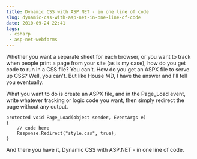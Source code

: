 ```yaml
---
title: Dynamic CSS with ASP.NET - in one line of code
slug: dynamic-css-with-asp-net-in-one-line-of-code
date: 2010-09-24 22:41
tags:
 - csharp
 - asp-net-webforms
---
```

Whether you want a separate sheet for each browser, or you want to track when people print a page from your site (as is my case), how do you get code to run in a CSS file? You can't. How do you get an ASPX file to serve up CSS? Well, you can't. But like House MD, I have the answer and I'll tell you eventually.

What you want to do is create an ASPX file, and in the Page_Load event, write whatever tracking or logic code you want, then simply redirect the page without any output.

    protected void Page_Load(object sender, EventArgs e)
    {
        // code here
        Response.Redirect("style.css", true);
    }

And there you have it, Dynamic CSS with ASP.NET - in one line of code.
